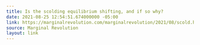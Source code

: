 ```yaml
---
title: Is the scolding equilibrium shifting, and if so why?
date: 2021-08-25 12:54:51.674000000 -05:00
link: https://marginalrevolution.com/marginalrevolution/2021/08/scold.html
source: Marginal Revolution
layout: link
---
```


